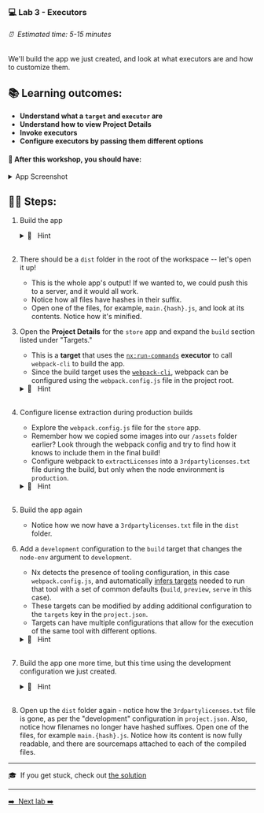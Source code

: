 ### 💻 Lab 3 - Executors

###### ⏰ &nbsp;Estimated time: 5-15 minutes

We'll build the app we just created, and look at what executors are and how to customize them.

## 📚 Learning outcomes:

- **Understand what a `target` and `executor` are**
- **Understand how to view Project Details**
- **Invoke executors**
- **Configure executors by passing them different options**

#### 📲 After this workshop, you should have:

<details>
  <summary>App Screenshot</summary>
  <img src="../assets/lab3_screenshot.png" width="500" alt="screenshot of lab3 result">
</details>

## 🏋️‍♀️ Steps:

1. Build the app

   <details>
   <summary>🐳 &nbsp;&nbsp;Hint</summary>
   <img src="../assets/lab3_cmds.png" alt="Nx executor command structure">
   </details><br />

2. There should be a `dist` folder in the root of the workspace -- let's open it up!

   - This is the whole app's output! If we wanted to, we could push this to a server, and it would all work.
   - Notice how all files have hashes in their suffix.
   - Open one of the files, for example, `main.{hash}.js`, and look at its contents. Notice how it's minified.
     <br />

3. Open the **Project Details** for the `store` app and expand the `build` section listed under "Targets."

   - This is a **target** that uses the [`nx:run-commands`](https://nx.dev/nx-api/nx/executors/run-commands#nxruncommands) **executor** to call `webpack-cli` to build the app.
   - Since the build target uses the [`webpack-cli`](https://webpack.js.org/api/cli/), webpack can be configured using the `webpack.config.js` file in the project root.

   <details>
   <summary>🐳 &nbsp;&nbsp;Hint</summary>
   The easiest way to open the Project Details is by using the <a href="https://nx.dev/getting-started/editor-setup">Nx Console from within VS Code or a JetBrains IDE</a>. Once installed, the Project Details Views can be accessed <a href="https://nx.dev/recipes/nx-console/console-project-details"> in multiple ways</a> without leaving the editor.
   <br /><br />

   If the CLI is preferred, or editor without Nx Console support is being used, the project details can be opened in the browser by running `nx show project <project-name> --web`.
   </details><br />

4. Configure license extraction during production builds

   - Explore the `webpack.config.js` file for the `store` app.
   - Remember how we copied some images into our `/assets` folder earlier? Look through the webpack config and try to find how it knows to include them in the final build!
     <br />
   - Configure webpack to `extractLicenses` into a `3rdpartylicenses.txt` file during the build, but only when the node environment is `production`.
   <details>
   <summary>🐳 &nbsp;&nbsp;Hint</summary>

   The `NxAppWebpackPlugin` takes an `extractLicenses` option.

    </details><br />

5. Build the app again

   - Notice how we now have a `3rdpartylicenses.txt` file in the `dist` folder.

6. Add a `development` configuration to the `build` target that changes the `node-env` argument to `development`.

   - Nx detects the presence of tooling configuration, in this case `webpack.config.js`, and automatically [infers targets](https://nx.dev/concepts/inferred-tasks) needed to run that tool with a set of common defaults (`build`, `preview`, `serve` in this case).
   - These targets can be modified by adding additional configuration to the `targets` key in the `project.json`.
   - Targets can have multiple configurations that allow for the execution of the same tool with different options.

   <details>
   <summary>🐳 &nbsp;&nbsp;Hint</summary>

   - The key to add to the `project.json` is `targets.build.configurations.development.args`.
   - Use the Project Details view to see how the environment is being set to production as an example.

   </details><br />

7. Build the app one more time, but this time using the development configuration we just created.
   <details>
   <summary>🐳 &nbsp;&nbsp;Hint</summary>

   `--configuration=development`

   </details><br />

8. Open up the `dist` folder again - notice how the `3rdpartylicenses.txt` file is gone, as per the "development" configuration in `project.json`. Also, notice how filenames no longer have hashed suffixes. Open one of the files, for example `main.{hash}.js`. Notice how its content is now fully readable, and there are sourcemaps attached to each of the compiled files.
   <br />

---

🎓&nbsp;&nbsp;If you get stuck, check out [the solution](SOLUTION.md)

---

[➡️ &nbsp;Next lab ➡️](../lab3.1/LAB.md)
